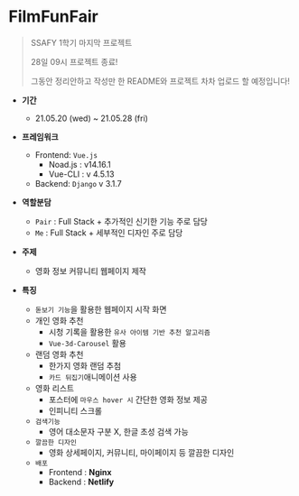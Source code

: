# FilmFunFair

> SSAFY 1학기 마지막 프로젝트
>
> 28일 09시 프로젝트 종료! 
>
> 그동안 정리안하고 작성만 한 README와 프로젝트 차차 업로드 할 예정입니다!

- **기간**
  - 21.05.20 (wed) ~ 21.05.28 (fri)
- **프레임워크**
  - Frontend: `Vue.js`
    - Noad.js : v14.16.1
    - Vue-CLI : v 4.5.13
  - Backend: `Django` v 3.1.7

- **역할분담**
  - `Pair` : Full Stack + 추가적인 신기한 기능 주로 담당
  - `Me` : Full Stack + 세부적인 디자인 주로 담당

- **주제**
  - 영화 정보 커뮤니티 웹페이지 제작
- **특징**
  - `돋보기 기능`을 활용한 웹페이지 시작 화면
  - 개인 영화 추천
    - 시청 기록을 활용한 `유사 아이템 기반 추천 알고리즘`
    - `Vue-3d-Carousel` 활용
  - 랜덤 영화 추천
    - 한가지 영화 랜덤 추첨
    - `카드 뒤집기`애니메이션 사용
  - 영화 리스트
    - 포스터에 `마우스 hover 시` 간단한 영화 정보 제공
    - 인피니티 스크롤
  - `검색기능`
    - 영어 대소문자 구분 X, 한글 초성 검색 가능
  - `깔끔한 디자인`
    - 영화 상세페이지, 커뮤니티, 마이페이지 등 깔끔한 디자인
  - `배포`
    - Frontend : **Nginx**
    - Backend : **Netlify**

<br>